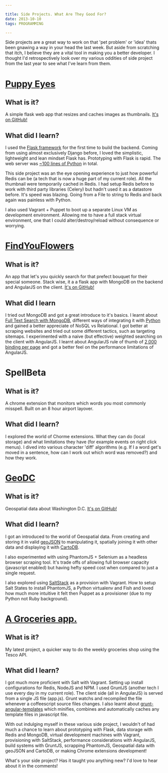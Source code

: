 ```yaml
---

title: Side Projects. What Are They Good For?
date: 2013-10-10
tags: PROGRAMMING

---
```


Side projects are a great way to work on that 'pet problem' or 'idea' thats been gnawing a way in your head the last week. But aside from scratching that itch, I believe they are a vital tool in making you a better developer. I thought I'd retrospectively look over my various oddities of side project from the last year to see what I've learn from them.

# [Puppy Eyes](http://puppy-eyes.herokuapp.com/)

## What is it?

A simple flask web app that resizes and caches images as thumbnails. [It's on GitHub!](https://github.com/cameronmaske/puppy-eyes/)

## What did I learn?

I used the [Flask framework](http://flask.pocoo.org/) for the first time to build the backend. Coming from using almost exclusively Django before, I loved the simplistic, lightweight and lean mindset Flask has. Prototyping with Flask is rapid. The web server was [~100 lines of Python](https://github.com/cameronmaske/puppy-eyes/blob/master/main.py) in total.

This side project was an the eye opening experience to just how powerful Redis can be (a tech that is now a huge part of my current role). All the thumbnail were temporarily cached in Redis. I had setup Redis before to work with third party libraries (Celery) but hadn't used it as a datastore before. It's speed was blazing. Going from a File to string to Redis and back again was painless with Python.

I also used Vagrant + Puppet to boot up a separate Linux VM as development environment. Allowing me to have a full stack virtual environment, one that I could alter/destroy/reload without consequence or worrying.

# [FindYouFlowers](fhttp://findyouflowers.herokuapp.com/)

## What is it?

An app that let's you quickly search for that prefect bouquet for their special someone.
Stack wise, it a a flask app with MongoDB on the backend and AngularJS on the client. [It's on GitHub!](https://github.com/cameronmaske/find-you-flowers)

## What did I learn

I tried out MongoDB and got a great introduce to it's basics. I learnt about [Full Text Search with MongoDB](http://docs.mongodb.org/manual/core/text-search/), different ways of integrating it with [Python](http://api.mongodb.org/python/current/) and gained a better appreciate of NoSQL vs Relational.
I got better at scraping websites and tried out some different tactics, such as targeting sitemaps.
I experimented with a naive (but effective) weighted searching on the client with AngularJS. I learnt about AngularJS rule of thumb of [2,000 binding per page](http://stackoverflow.com/questions/9682092/databinding-in-angularjs) and got a better feel on the performance limitations of AngularJS.

# SpellBeta

## What is it?

A chrome extension that monitors which words you most commonly misspell. Built on an 8 hour airport layover.

## What did I learn?

I explored the world of Chorme extensions. What they can do (local storage) and what limitations they have (for example events on right click menus). I dived into various character 'diff' algorithms (e.g. If I a word get's moved in a sentence, how can I work out which word was removed?) and how they work.

# [GeoDC](https://github.com/cameronmaske/geo-dc)

## What is it?

Geospatial data about Washington D.C. [It's on GitHub!](https://github.com/cameronmaske/geo-dc/blob/master/datasets/crime/crime.geojson)

## What did I learn?

I got an introduced to the world of Geospatial data. From creating and storing it in valid [geoJSON](https://github.com/cameronmaske/geo-dc/blob/master/datasets/crime/crime.geojson) to manipulating it, spatially joining it with other data and displaying it with [CartoDB](http://cdb.io/1hxnGai).

I also experimented with using PhantomJS + Selenium as a headless browser scraping tool. It's trade offs of allowing full browser capacity (javascript enabled) but having hefty speed cost when compared to just a single request.

I also explored using [SaltStack](http://saltstack.com) as a provision with Vagrant. How to setup Salt States to install PhantomJS, a Python virtualenv and Fish and loved how much more intuitive it felt then Puppet as a provisioner (due to my Python not Ruby background).

# [A Groceries app.](http://tesco-groceries.herokuapp.com/)

## What is it?

My latest project, a quicker way to do the weekly groceries shop using the Tesco API.

## What did I learn?

I got much more proficient with Salt with Vagrant. Setting up install configurations for Redis, NodeJS and NPM.
I used GruntJS (another tech I use every day in my current role). The client side (all in AngularJS) is served from a single JS file (app.js). Grunt watchs and recompiled the file whenever a coffeescript source files changes. I also learnt about [grunt-angular-templates](https://npmjs.org/package/grunt-angular-templates) which minifies, combines and automatically caches any template files in javascript file.

With out indulging myself in these various side project, I wouldn't of had much a chance to learn about prototyping with Flask, data storage with Redis and MongoDB, virtual development machines with Vagrant, provisioning with SaltStack, performance considerations with AngularJS, build systems with GruntJS, scrapping PhantomJS, Geospatial data with geoJSON and CartoDB, or making Chrome extensions development!

What's your side project? Has it taught you anything new? I'd love to hear about it in the comments!
